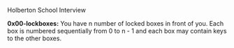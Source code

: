 Holberton School Interview

**0x00-lockboxes:** You have n number of locked boxes in front of you. Each box is numbered sequentially from 0 to n - 1 and each box may contain keys to the other boxes.